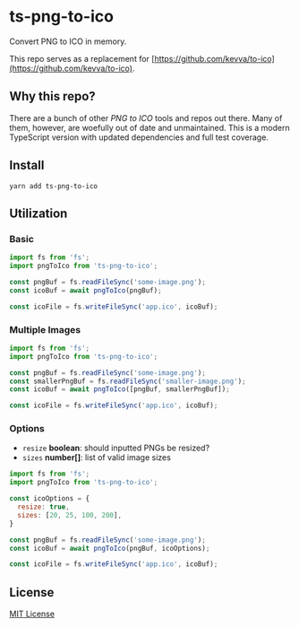 # ts-png-to-ico

Convert PNG to ICO in memory.

This repo serves as a replacement for [https://github.com/kevva/to-ico](https://github.com/kevva/to-ico).


## Why this repo?

There are a bunch of other *PNG to ICO* tools and repos out there. Many of them, however, are woefully out of date and unmaintained. This is a modern TypeScript version with updated dependencies and full test coverage.


## Install

```
yarn add ts-png-to-ico
```


## Utilization

### Basic

```js
import fs from 'fs';
import pngToIco from 'ts-png-to-ico';

const pngBuf = fs.readFileSync('some-image.png');
const icoBuf = await pngToIco(pngBuf);

const icoFile = fs.writeFileSync('app.ico', icoBuf);
```

### Multiple Images

```js
import fs from 'fs';
import pngToIco from 'ts-png-to-ico';

const pngBuf = fs.readFileSync('some-image.png');
const smallerPngBuf = fs.readFileSync('smaller-image.png');
const icoBuf = await pngToIco([pngBuf, smallerPngBuf]);

const icoFile = fs.writeFileSync('app.ico', icoBuf);
```

### Options

- `resize` **boolean**: should inputted PNGs be resized?
- `sizes` **number[]**: list of valid image sizes

```js
import fs from 'fs';
import pngToIco from 'ts-png-to-ico';

const icoOptions = {
  resize: true,
  sizes: [20, 25, 100, 200],
}

const pngBuf = fs.readFileSync('some-image.png');
const icoBuf = await pngToIco(pngBuf, icoOptions);

const icoFile = fs.writeFileSync('app.ico', icoBuf);
```

## License

[MIT License](https://github.com/Jarch09/ts-png-to-ico/blob/main/LICENSE)
